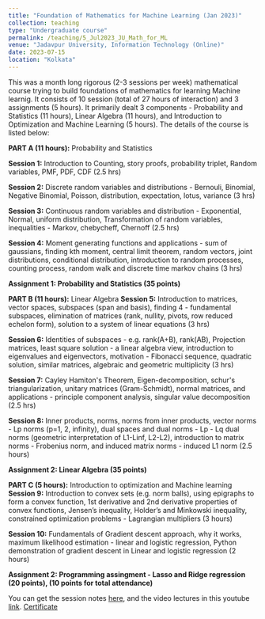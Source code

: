 ```yaml
---
title: "Foundation of Mathematics for Machine Learning (Jan 2023)"
collection: teaching
type: "Undergraduate course"
permalink: /teaching/5_Jul2023_JU_Math_for_ML
venue: "Jadavpur University, Information Technology (Online)"
date: 2023-07-15
location: "Kolkata"
---
```


This was a month long rigorous (2-3 sessions per week) mathematical course trying to build foundations of mathematics for learning Machine learnig. It consists of 10 session (total of 27 hours of interaction) and 3 assignments (5 hours). It primarily dealt 3 components - Probability and Statistics (11 hours), Linear Algebra (11 hours), and Introduction to Optimization and Machine Learning (5 hours). The details of the course is listed below: 

**PART A (11 hours):** Probability and Statistics

**Session 1:**  Introduction to Counting, story proofs, probability triplet, Random variables, PMF, PDF, CDF (2.5 hrs)

**Session 2:** Discrete random variables and distributions - Bernouli, Binomial, Negative Binomial, Poisson, distribution, expectation, lotus, variance (3 hrs)

**Session 3:** Continuous random variables and distribution - Exponential, Normal, uniform distribution, Transformation of random variables, inequalities - Markov, chebycheff, Chernoff (2.5 hrs)

**Session 4:** Moment generating functions and applications - sum of gaussians, finding kth moment, central limit theorem, random vectors, joint distributions, conditional distribution, introduction to random processes, counting process, random walk and discrete time markov chains (3 hrs)

**Assignment 1: Probability and Statistics (35 points)**

**PART B (11 hours):** Linear Algebra
**Session 5:** Introduction to matrices, vector spaces, subspaces (span and basis), finding 4 - fundamental subspaces, elimination of matrices (rank, nullity, pivots, row reduced echelon form), solution to a system of linear equations (3 hrs)

**Session 6:** Identities of subspaces - e.g. rank(A+B), rank(AB), Projection matrices, least square solution - a linear algebra view, introduction to eigenvalues and eigenvectors, motivation - Fibonacci sequence, quadratic solution, similar matrices, algebraic and geometric multiplicity (3 hrs)

**Session 7:** Cayley Hamiton's Theorem, Eigen-decomposition, schur's triangularization, unitary matrices (Gram-Schmidt), normal matrices, and applications - principle component analysis, singular value decomposition (2.5 hrs)

**Session 8:** Inner products, norms, norms from inner products, vector norms - Lp norms (p=1, 2, infinity), dual spaces and dual norms - Lp - Lq dual norms (geometric interpretation of L1-Linf, L2-L2), introduction to matrix norms - Frobenius norm, and induced matrix norms - induced L1 norm (2.5 hours)

**Assignment 2: Linear Algebra (35 points)**

**PART C (5 hours):** Introduction to optimization and Machine learning
**Session 9:** Introduction to convex sets (e.g. norm balls), using epigraphs to form a convex function, 1st derivative and 2nd derivative properties of convex functions, Jensen’s inequality, Holder’s and Minkowski inequality, constrained optimization problems - Lagrangian multipliers (3 hours)

**Session 10:** Fundamentals of Gradient descent approach, why it works, maximum likelihood estimation - linear and logistic regression, Python demonstration of gradient descent in Linear and logistic regression (2 hours)

**Assignment 2: Programming assingment - Lasso and Ridge regression (20 points), (10 points for total attendance)**

You can get the session notes [here](https://drive.google.com/drive/folders/1v4DFq6BwKBJqvGDf4-lgoA8zqPsaSegO?usp=sharing), and the video lectures in this youtube [link](https://www.youtube.com/playlist?list=PLcNLn_ApooUyoctc147F-49oHnfvuj3Yt). [Certificate]()
